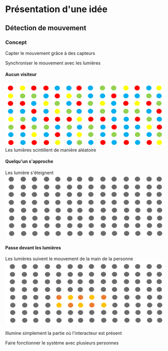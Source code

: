 # Présentation d'une idée
## Détection de mouvement

### Concept
Capter le mouvement grâce à des capteurs

Synchroniser le mouvement avec les lumières


#### Aucun visiteur
![aucun](media/aucun.png)
Les lumières scintillent de manière aléatoire
#### Quelqu'un s'approche 
Les lumière s'éteignent
![arriver](media/arriver.png)
#### Passe devant les lumières
Les lumières suivent le mouvement de la main de la personne
![arriver](media/passe.png)

Illumine simplement la partie où l'interacteur est présent

Faire fonctionner le système avec plusieurs personnes



